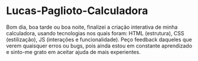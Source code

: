 # Lucas-Paglioto-Calculadora
Bom dia, boa tarde ou boa noite, finalizei a criação interativa de minha calculadora, usando tecnologias nos quais foram: HTML (estrutura), CSS (estilização), JS (interações e funcionalidade). Peço feedback daqueles que verem quaisquer erros ou bugs, pois ainda estou em constante aprendizado e sinto-me grato em aceitar ajuda de mais experientes.
